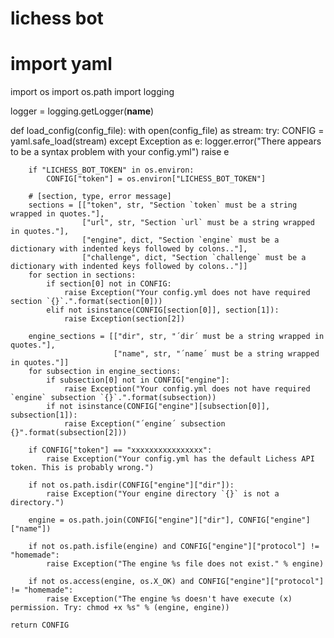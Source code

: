 # lichess bot
# import yaml
import os
import os.path
import logging

logger = logging.getLogger(__name__)


def load_config(config_file):
    with open(config_file) as stream:
        try:
            CONFIG = yaml.safe_load(stream)
        except Exception as e:
            logger.error("There appears to be a syntax problem with your config.yml")
            raise e

        if "LICHESS_BOT_TOKEN" in os.environ:
            CONFIG["token"] = os.environ["LICHESS_BOT_TOKEN"]
            
        # [section, type, error message]
        sections = [["token", str, "Section `token` must be a string wrapped in quotes."],
                    ["url", str, "Section `url` must be a string wrapped in quotes."],
                    ["engine", dict, "Section `engine` must be a dictionary with indented keys followed by colons.."],
                    ["challenge", dict, "Section `challenge` must be a dictionary with indented keys followed by colons.."]]
        for section in sections:
            if section[0] not in CONFIG:
                raise Exception("Your config.yml does not have required section `{}`.".format(section[0]))
            elif not isinstance(CONFIG[section[0]], section[1]):
                raise Exception(section[2])

        engine_sections = [["dir", str, "´dir´ must be a string wrapped in quotes."],
                           ["name", str, "´name´ must be a string wrapped in quotes."]]
        for subsection in engine_sections:
            if subsection[0] not in CONFIG["engine"]:
                raise Exception("Your config.yml does not have required `engine` subsection `{}`.".format(subsection))
            if not isinstance(CONFIG["engine"][subsection[0]], subsection[1]):
                raise Exception("´engine´ subsection {}".format(subsection[2]))

        if CONFIG["token"] == "xxxxxxxxxxxxxxxx":
            raise Exception("Your config.yml has the default Lichess API token. This is probably wrong.")

        if not os.path.isdir(CONFIG["engine"]["dir"]):
            raise Exception("Your engine directory `{}` is not a directory.")

        engine = os.path.join(CONFIG["engine"]["dir"], CONFIG["engine"]["name"])

        if not os.path.isfile(engine) and CONFIG["engine"]["protocol"] != "homemade":
            raise Exception("The engine %s file does not exist." % engine)

        if not os.access(engine, os.X_OK) and CONFIG["engine"]["protocol"] != "homemade":
            raise Exception("The engine %s doesn't have execute (x) permission. Try: chmod +x %s" % (engine, engine))

    return CONFIG
